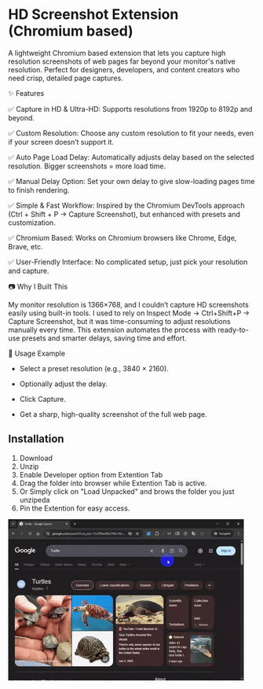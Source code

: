 
# HD Screenshot Extension (Chromium based)

A lightweight Chromium based extension that lets you capture high resolution screenshots of web pages far beyond your monitor's native resolution. Perfect for designers, developers, and content creators who need crisp, detailed page captures.

✨ Features

✅ Capture in HD & Ultra-HD: Supports resolutions from 1920p to 8192p and beyond.

✅ Custom Resolution: Choose any custom resolution to fit your needs, even if your screen doesn’t support it.

✅ Auto Page Load Delay: Automatically adjusts delay based on the selected resolution. Bigger screenshots = more load time.

✅ Manual Delay Option: Set your own delay to give slow-loading pages time to finish rendering.

✅ Simple & Fast Workflow: Inspired by the Chromium DevTools approach (Ctrl + Shift + P → Capture Screenshot), but enhanced with presets and customization.

✅ Chromium Based: Works on Chromium browsers like Chrome, Edge, Brave, etc.

✅ User-Friendly Interface: No complicated setup, just pick your resolution and capture.

📷 Why I Built This

My monitor resolution is 1366×768, and I couldn’t capture HD screenshots easily using built-in tools. I used to rely on Inspect Mode → Ctrl+Shift+P → Capture Screenshot, but it was time-consuming to adjust resolutions manually every time.
This extension automates the process with ready-to-use presets and smarter delays, saving time and effort.

🔧 Usage Example

- Select a preset resolution (e.g., 3840 × 2160).

- Optionally adjust the delay.

- Click Capture.

- Get a sharp, high-quality screenshot of the full web page.



## Installation

1. Download
2. Unzip
3. Enable Developer option from Extention Tab
5. Drag the folder into browser while Extention Tab is active.
6. Or Simply click on "Load Unpacked" and brows the folder you just unzipeda
8. Pin the Extention for easy access.


![image alt](https://github.com/apimasud/CustomSS/blob/main/Demo.gif?raw=true)
